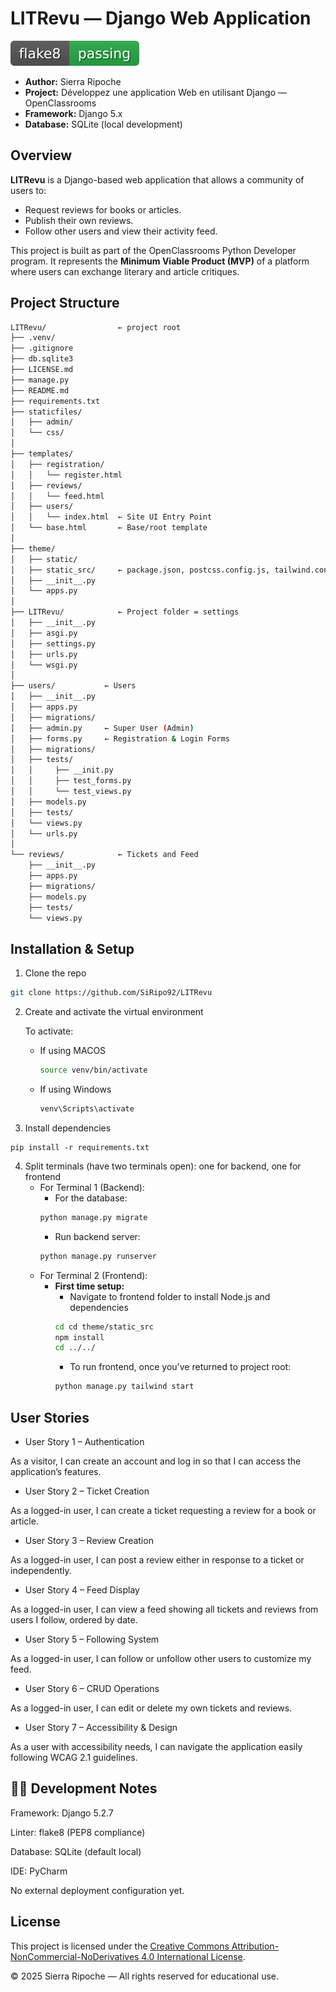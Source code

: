 # LITRevu — Django Web Application

![Flake8](./flake8_report/badge.svg)

* **Author:** Sierra Ripoche
* **Project:** Développez une application Web en utilisant Django — OpenClassrooms
* **Framework:** Django 5.x
* **Database:** SQLite (local development)

## Overview
**LITRevu** is a Django-based web application that allows a community of users to:

- Request reviews for books or articles.
- Publish their own reviews.
- Follow other users and view their activity feed.

This project is built as part of the OpenClassrooms Python Developer program.
It represents the **Minimum Viable Product (MVP)** of a platform where users can exchange literary and article critiques.

## Project Structure
```bash
LITRevu/                ← project root
├── .venv/
├── .gitignore
├── db.sqlite3
├── LICENSE.md
├── manage.py
├── README.md
├── requirements.txt
├── staticfiles/
│   ├── admin/
│   └── css/
│
├── templates/
│   ├── registration/
│   │   └── register.html
│   ├── reviews/
│   │   └── feed.html
│   ├── users/
│   │   └── index.html  ← Site UI Entry Point
│   └── base.html       ← Base/root template
│
├── theme/
│   ├── static/
│   ├── static_src/     ← package.json, postcss.config.js, tailwind.config.js, src/styles.css
│   ├── __init__.py
│   └── apps.py
│
├── LITRevu/            ← Project folder = settings
│   ├── __init__.py
│   ├── asgi.py
│   ├── settings.py
│   ├── urls.py
│   └── wsgi.py
│
├── users/           ← Users
│   ├── __init__.py
│   ├── apps.py
│   ├── migrations/
│   ├── admin.py     ← Super User (Admin)
│   ├── forms.py     ← Registration & Login Forms
│   ├── migrations/
│   ├── tests/
│   │     ├── __init.py
│   │     ├── test_forms.py
│   │     └── test_views.py
│   ├── models.py
│   ├── tests/
│   └── views.py
│   └── urls.py
│
└── reviews/            ← Tickets and Feed
    ├── __init__.py
    ├── apps.py
    ├── migrations/
    ├── models.py
    ├── tests/
    └── views.py

```

## Installation & Setup
1. Clone the repo
```bash
git clone https://github.com/SiRipo92/LITRevu
```
2. Create and activate the virtual environment

    To activate: 
    
    - If using MACOS
       ```bash
       source venv/bin/activate
       ```
    - If using Windows
      ```bash
      venv\Scripts\activate
      ```
3. Install dependencies
```
pip install -r requirements.txt
```
4. Split terminals (have two terminals open): one for backend, one for frontend
   + For Terminal 1 (Backend):
     + For the database:
     ```bash
     python manage.py migrate
     ```
     + Run backend server:
     ```bash
     python manage.py runserver
     ```
   + For Terminal 2 (Frontend):
     + **First time setup:**
       - Navigate to frontend folder to install Node.js and dependencies
       ```bash
       cd cd theme/static_src
       npm install
       cd ../../
       ```
       - To run frontend, once you've returned to project root:
       ```bash
       python manage.py tailwind start
       ```

## User Stories
+ User Story 1 – Authentication 

As a visitor, I can create an account and log in so that I can access the application’s features.

+ User Story 2 – Ticket Creation

As a logged-in user, I can create a ticket requesting a review for a book or article.

+ User Story 3 – Review Creation

As a logged-in user, I can post a review either in response to a ticket or independently.

+ User Story 4 – Feed Display

As a logged-in user, I can view a feed showing all tickets and reviews from users I follow, ordered by date.

+ User Story 5 – Following System

As a logged-in user, I can follow or unfollow other users to customize my feed.

+ User Story 6 – CRUD Operations

As a logged-in user, I can edit or delete my own tickets and reviews.

+ User Story 7 – Accessibility & Design

As a user with accessibility needs, I can navigate the application easily following WCAG 2.1 guidelines.

## 🧑‍💻 Development Notes

Framework: Django 5.2.7

Linter: flake8 (PEP8 compliance)

Database: SQLite (default local)

IDE: PyCharm

No external deployment configuration yet.

## License
This project is licensed under the 
[Creative Commons Attribution-NonCommercial-NoDerivatives 4.0 International License](https://creativecommons.org/licenses/by-nc-nd/4.0/).

© 2025 Sierra Ripoche — All rights reserved for educational use.